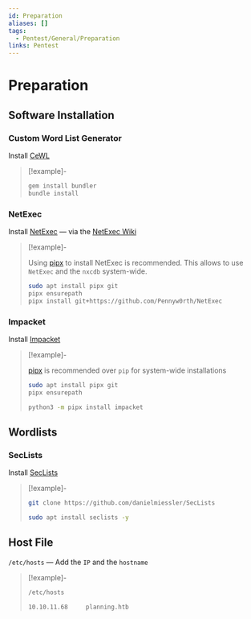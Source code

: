 ```yaml
---
id: Preparation
aliases: []
tags:
  - Pentest/General/Preparation
links: Pentest
---
```


# Preparation

## Software Installation

### Custom Word List Generator

Install [CeWL](https://github.com/digininja/CeWL)

<!-- Exmaple {{{-->
> [!example]-
>
>```sh
>gem install bundler
>bundle install
>```
<!-- }}} -->

### NetExec

Install [NetExec](https://github.com/Pennyw0rth/NetExec) — via the
[NetExec Wiki](https://www.netexec.wiki/)

<!-- Example {{{-->
> [!example]-
>
> Using [pipx](https://github.com/pypa/pipx) to install NetExec is recommended.
> This allows to use `NetExec` and the `nxcdb` system-wide.
>
> ```sh
> sudo apt install pipx git
> pipx ensurepath
> pipx install git+https://github.com/Pennyw0rth/NetExec
> ```
<!-- }}} -->

### Impacket

Install [Impacket](https://github.com/fortra/impacket)

<!-- Example {{{-->
> [!example]-
>
> [pipx](https://github.com/pypa/pipx) is recommended over `pip` for system-wide
> installations
>
> ```sh
> sudo apt install pipx git
> pipx ensurepath
> ```
>
> ```sh
> python3 -m pipx install impacket
> ```
<!-- }}} -->

## Wordlists

### SecLists

Install [SecLists](https://github.com/danielmiessler/SecLists)

<!-- Example {{{-->
> [!example]-
>
> ```sh
> git clone https://github.com/danielmiessler/SecLists
> ```
>
> ```sh
> sudo apt install seclists -y
> ```
<!-- }}} -->

## Host File

`/etc/hosts` — Add the `IP` and the `hostname`

<!-- Example {{{-->
> [!example]-
>
> ```sh
> /etc/hosts
> ```
> ```sh
> 10.10.11.68     planning.htb
> ```
<!-- }}} -->

